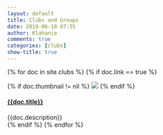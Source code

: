 ```yaml
---
layout: default
title: Clubs and Groups
date: 2019-06-10 07:55
author: Klahanie
comments: true
categories: [clubs]
show-title: true
---
```

{% for doc in site.clubs %}
{% if doc.link == true %}
<div class="row mb-4">
  {% if doc.thumbnail != nil %}
    <img class="img-thumbnail col-md-2" src="{{site.url}}/{{doc.thumbnail}}">
  {% endif %}
    <div class="col-md-10">
      <h4>
      <a href="{{site.url}}/{{doc.url}}">{{doc.title}}</a>
      </h4>
      <div>{{doc.description}}
      </div>
    </div>
</div>
{% endif %}
{% endfor %}
